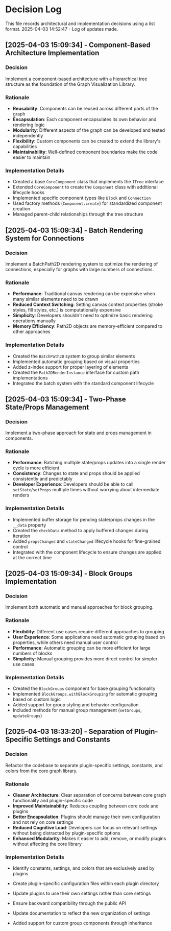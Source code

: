 # Decision Log

This file records architectural and implementation decisions using a list format.
2025-04-03 14:52:47 - Log of updates made.

## [2025-04-03 15:09:34] - Component-Based Architecture Implementation

### Decision
Implement a component-based architecture with a hierarchical tree structure as the foundation of the Graph Visualization Library.

### Rationale
- **Reusability**: Components can be reused across different parts of the graph
- **Encapsulation**: Each component encapsulates its own behavior and rendering logic
- **Modularity**: Different aspects of the graph can be developed and tested independently
- **Flexibility**: Custom components can be created to extend the library's capabilities
- **Maintainability**: Well-defined component boundaries make the code easier to maintain

### Implementation Details
- Created a base `CoreComponent` class that implements the `ITree` interface
- Extended `CoreComponent` to create the `Component` class with additional lifecycle hooks
- Implemented specific component types like `Block` and `Connection` 
- Used factory methods (`Component.create`) for standardized component creation
- Managed parent-child relationships through the tree structure

## [2025-04-03 15:09:34] - Batch Rendering System for Connections

### Decision
Implement a BatchPath2D rendering system to optimize the rendering of connections, especially for graphs with large numbers of connections.

### Rationale
- **Performance**: Traditional canvas rendering can be expensive when many similar elements need to be drawn
- **Reduced Context Switching**: Setting canvas context properties (stroke styles, fill styles, etc.) is computationally expensive
- **Simplicity**: Developers shouldn't need to optimize basic rendering operations manually
- **Memory Efficiency**: Path2D objects are memory-efficient compared to other approaches

### Implementation Details
- Created the `BatchPath2D` system to group similar elements
- Implemented automatic grouping based on visual properties
- Added z-index support for proper layering of elements
- Created the `Path2DRenderInstance` interface for custom path implementations
- Integrated the batch system with the standard component lifecycle

## [2025-04-03 15:09:34] - Two-Phase State/Props Management

### Decision
Implement a two-phase approach for state and props management in components.

### Rationale
- **Performance**: Batching multiple state/props updates into a single render cycle is more efficient
- **Consistency**: Changes to state and props should be applied consistently and predictably
- **Developer Experience**: Developers should be able to call `setState`/`setProps` multiple times without worrying about intermediate renders

### Implementation Details
- Implemented buffer storage for pending state/props changes in the `__data` property
- Created the `checkData` method to apply buffered changes during iteration
- Added `propsChanged` and `stateChanged` lifecycle hooks for fine-grained control
- Integrated with the component lifecycle to ensure changes are applied at the correct time

## [2025-04-03 15:09:34] - Block Groups Implementation

### Decision
Implement both automatic and manual approaches for block grouping.

### Rationale
- **Flexibility**: Different use cases require different approaches to grouping
- **User Experience**: Some applications need automatic grouping based on properties, while others need manual user control
- **Performance**: Automatic grouping can be more efficient for large numbers of blocks
- **Simplicity**: Manual grouping provides more direct control for simpler use cases

### Implementation Details
- Created the `BlockGroups` component for base grouping functionality
- Implemented `BlockGroups.withBlockGrouping` for automatic grouping based on custom logic
- Added support for group styling and behavior configuration
- Included methods for manual group management (`setGroups`, `updateGroups`)

## [2025-04-03 18:33:20] - Separation of Plugin-Specific Settings and Constants

### Decision
Refactor the codebase to separate plugin-specific settings, constants, and colors from the core graph library.

### Rationale
- **Cleaner Architecture**: Clear separation of concerns between core graph functionality and plugin-specific code
- **Improved Maintainability**: Reduces coupling between core code and plugins
- **Better Encapsulation**: Plugins should manage their own configuration and not rely on core settings
- **Reduced Cognitive Load**: Developers can focus on relevant settings without being distracted by plugin-specific options
- **Enhanced Modularity**: Makes it easier to add, remove, or modify plugins without affecting the core library

### Implementation Details
- Identify constants, settings, and colors that are exclusively used by plugins
- Create plugin-specific configuration files within each plugin directory
- Update plugins to use their own settings rather than core settings
- Ensure backward compatibility through the public API
- Update documentation to reflect the new organization of settings

- Added support for custom group components through inheritance